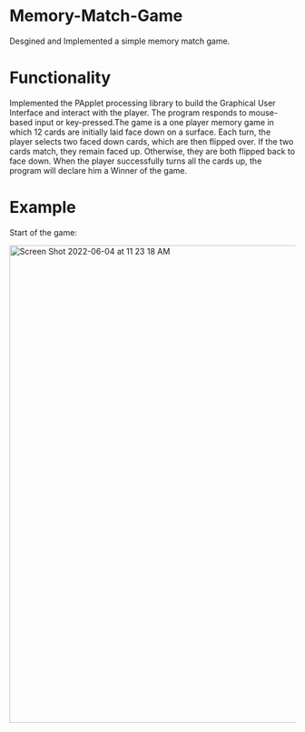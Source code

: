 # Memory-Match-Game
Desgined and Implemented a simple memory match game.

# Functionality 
Implemented the PApplet processing library to build the Graphical User Interface and interact with the player. The program responds to mouse-based
input or key-pressed.The game is a one player memory game in which 12 cards are initially laid face down on a surface.
Each turn, the player selects two faced down cards, which are then flipped over. If the two cards
match, they remain faced up. Otherwise, they are both flipped back to face down. When the
player successfully turns all the cards up, the program will declare him a Winner of the game.

# Example
Start of the game:

<img width="840" alt="Screen Shot 2022-06-04 at 11 23 18 AM" src="https://user-images.githubusercontent.com/95301146/172016047-b714dbe1-b8f7-4dd3-a3ef-115ff304785c.png">
